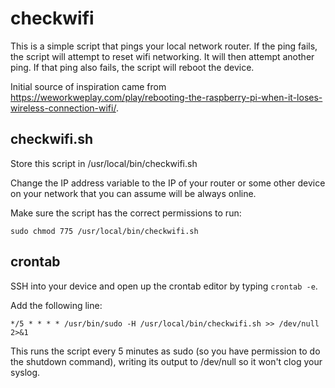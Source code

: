 # checkwifi
 This is a simple script that pings your local network router. If the ping fails, the script will attempt to reset wifi networking. It will then attempt another ping. If that ping also fails, the script will reboot the device.

 Initial source of inspiration came from https://weworkweplay.com/play/rebooting-the-raspberry-pi-when-it-loses-wireless-connection-wifi/.

## checkwifi.sh
Store this script in /usr/local/bin/checkwifi.sh

Change the IP address variable to the IP of your router or some other device on your network that you can assume will be always online.

Make sure the script has the correct permissions to run:
```
sudo chmod 775 /usr/local/bin/checkwifi.sh
```

## crontab
SSH into your device and open up the crontab editor by typing `crontab -e`.

Add the following line:
```
*/5 * * * * /usr/bin/sudo -H /usr/local/bin/checkwifi.sh >> /dev/null 2>&1
```
This runs the script every 5 minutes as sudo (so you have permission to do the shutdown command), writing its output to /dev/null so it won't clog your syslog.
